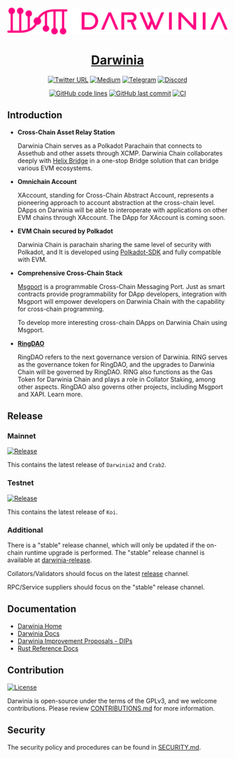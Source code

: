 <div align="center">

![logo](doc/logo.svg)

# [Darwinia](https://darwinia.network)

[![Twitter URL](https://img.shields.io/twitter/follow/DarwiniaNetwork?style=social)](https://twitter.com/DarwiniaNetwork)
[![Medium](https://badgen.net/badge/icon/medium?icon=medium&label)](https://darwinianetwork.medium.com)
[![Telegram](https://img.shields.io/endpoint?color=neon&style=flat-square&url=https%3A%2F%2Ftg.sumanjay.workers.dev%2FDarwiniaNetwork)](https://t.me/DarwiniaOfficial)
[![Discord](https://img.shields.io/badge/Discord-gray?logo=discord)](https://discord.gg/3Z2yDVVr)

[![GitHub code lines](https://tokei.rs/b1/github/darwinia-network/darwinia)](https://github.com/darwinia-network/darwinia)
[![GitHub last commit](https://img.shields.io/github/last-commit/darwinia-network/darwinia?color=red&style=plastic)](https://github.com/darwinia-network/darwinia)
[![CI](https://github.com/darwinia-network/darwinia/actions/workflows/checks.yml/badge.svg)](https://github.com/darwinia-network/darwinia/actions/workflows/checks.yml/badge.svg)
</div>

## Introduction

- **Cross-Chain Asset Relay Station**

  Darwinia Chain serves as a Polkadot Parachain that connects to Assethub and other assets through XCMP. Darwinia Chain collaborates deeply with [Helix Bridge](https://helixbridge.app) in a one-stop Bridge solution that can bridge various EVM ecosystems.

- **Omnichain Account**

  XAccount, standing for Cross-Chain Abstract Account, represents a pioneering approach to account abstraction at the cross-chain level. DApps on Darwinia will be able to interoperate with applications on other EVM chains through XAccount. The DApp for XAccount is coming soon.

- **EVM Chain secured by Polkadot**

  Darwinia Chain is parachain sharing the same level of security with Polkadot, and It is developed using [Polkadot-SDK](https://github.com/paritytech/polkadot-sdk) and fully compatible with EVM.

- **Comprehensive Cross-Chain Stack**

  [Msgport](https://msgport.ringdao.com) is a programmable Cross-Chain Messaging Port. Just as smart contracts provide programmability for DApp developers, integration with Msgport will empower developers on Darwinia Chain with the capability for cross-chain programming.

  To develop more interesting cross-chain DApps on Darwinia Chain using Msgport.

- [**RingDAO**](https://ringdao.com)

  RingDAO refers to the next governance version of Darwinia. RING serves as the governance token for RingDAO, and the upgrades to Darwinia Chain will be governed by RingDAO. RING also functions as the Gas Token for Darwinia Chain and plays a role in Collator Staking, among other aspects. RingDAO also governs other projects, including Msgport and XAPI. Learn more.

## Release

### Mainnet

[![Release](https://img.shields.io/github/v/release/darwinia-network/darwinia)](https://github.com/darwinia-network/darwinia/releases)

This contains the latest release of `Darwinia2` and `Crab2`.

### Testnet

[![Release](https://img.shields.io/github/v/release/darwinia-network/darwinia?include_prereleases)](https://github.com/darwinia-network/darwinia/releases)

This contains the latest release of `Koi`.

### Additional

There is a "stable" release channel, which will only be updated if the on-chain runtime upgrade is performed. The "stable" release channel is available at [darwinia-release](https://github.com/darwinia-network/darwinia-release).

Collators/Validators should focus on the latest [release](#release) channel.

RPC/Service suppliers should focus on the "stable" release channel.

## Documentation

- [Darwinia Home](https://darwinia.network)
- [Darwinia Docs](https://docs.darwinia.network)
- [Darwinia Improvement Proposals - DIPs](https://github.com/darwinia-network/DIPs)
- [Rust Reference Docs](#TODO)

## Contribution

[![License](https://img.shields.io/badge/License-GPLv3-blue.svg)](https://www.gnu.org/licenses/gpl-3.0)

Darwinia is open-source under the terms of the GPLv3, and we welcome contributions. Please review [CONTRIBUTIONS.md](doc/CONTRIBUTIONS.md) for more information.

## Security

The security policy and procedures can be found in [SECURITY.md](doc/SECURITY.md).
